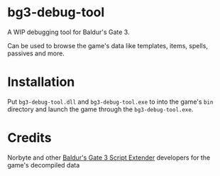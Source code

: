 # bg3-debug-tool

A WIP debugging tool for Baldur's Gate 3.

Can be used to browse the game's data like templates, items, spells, passives
and more.

# Installation

Put `bg3-debug-tool.dll` and `bg3-debug-tool.exe` to into the game's `bin`
directory and launch the game through the `bg3-debug-tool.exe`.

# Credits

Norbyte and other [Baldur's Gate 3 Script Extender](https://github.com/Norbyte/bg3se) developers
for the game's decompiled data
